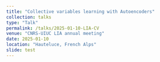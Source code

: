 ```yaml
---
title: "Collective variables learning with Autoencoders"
collection: talks
type: "Talk"
permalink: /talks/2025-01-10-LIA-CV
venue: "CNRS-UIUC LIA annual meeting"
date: 2025-01-10
location: "Hauteluce, French Alps"
slide: test
---
```


